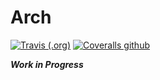# Arch


[![Travis (.org)](https://img.shields.io/travis/nehalist/arch.svg)](https://github.com/nehalist/arch)
[![Coveralls github](https://img.shields.io/coveralls/github/nehalist/arch.svg)](https://coveralls.io/github/nehalist/arch)


***Work in Progress***